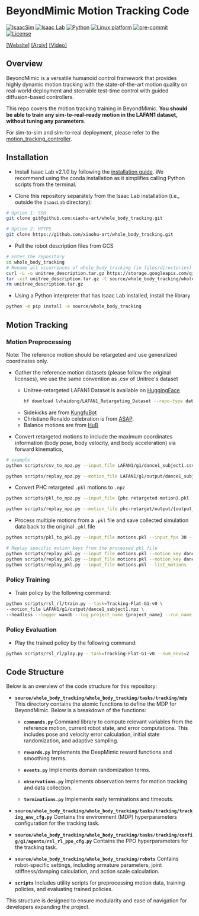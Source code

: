 # BeyondMimic Motion Tracking Code

[![IsaacSim](https://img.shields.io/badge/IsaacSim-4.5.0-silver.svg)](https://docs.omniverse.nvidia.com/isaacsim/latest/overview.html)
[![Isaac Lab](https://img.shields.io/badge/IsaacLab-2.1.0-silver)](https://isaac-sim.github.io/IsaacLab)
[![Python](https://img.shields.io/badge/python-3.10-blue.svg)](https://docs.python.org/3/whatsnew/3.10.html)
[![Linux platform](https://img.shields.io/badge/platform-linux--64-orange.svg)](https://releases.ubuntu.com/20.04/)
[![pre-commit](https://img.shields.io/badge/pre--commit-enabled-brightgreen?logo=pre-commit&logoColor=white)](https://pre-commit.com/)
[![License](https://img.shields.io/badge/license-MIT-yellow.svg)](https://opensource.org/license/mit)

[[Website]](https://beyondmimic.github.io/)
[[Arxiv]](https://arxiv.org/abs/2508.08241)
[[Video]](https://youtu.be/RS_MtKVIAzY)

## Overview

BeyondMimic is a versatile humanoid control framework that provides highly dynamic motion tracking with the
state-of-the-art motion quality on real-world deployment and steerable test-time control with guided diffusion-based
controllers.

This repo covers the motion tracking training in BeyondMimic. **You should be able to
train any sim-to-real-ready motion in the LAFAN1 dataset, without tuning any parameters**.

For sim-to-sim and sim-to-real deployment, please refer to
the [motion_tracking_controller](https://github.com/HybridRobotics/motion_tracking_controller).

## Installation

- Install Isaac Lab v2.1.0 by following
  the [installation guide](https://isaac-sim.github.io/IsaacLab/main/source/setup/installation/index.html). We recommend
  using the conda installation as it simplifies calling Python scripts from the terminal.

- Clone this repository separately from the Isaac Lab installation (i.e., outside the `IsaacLab` directory):

```bash
# Option 1: SSH
git clone git@github.com:xiaohu-art/whole_body_tracking.git

# Option 2: HTTPS
git clone https://github.com/xiaohu-art/whole_body_tracking.git
```

- Pull the robot description files from GCS

```bash
# Enter the repository
cd whole_body_tracking
# Rename all occurrences of whole_body_tracking (in files/directories) to your_fancy_extension_name
curl -L -o unitree_description.tar.gz https://storage.googleapis.com/qiayuanl_robot_descriptions/unitree_description.tar.gz && \
tar -xzf unitree_description.tar.gz -C source/whole_body_tracking/whole_body_tracking/assets/ && \
rm unitree_description.tar.gz
```

- Using a Python interpreter that has Isaac Lab installed, install the library

```bash
python -m pip install -e source/whole_body_tracking
```

## Motion Tracking

### Motion Preprocessing

Note: The reference motion should be retargeted and use generalized coordinates only.

- Gather the reference motion datasets (please follow the original licenses), we use the same convention as .csv of
  Unitree's dataset

    - Unitree-retargeted LAFAN1 Dataset is available
      on [HuggingFace](https://huggingface.co/datasets/lvhaidong/LAFAN1_Retargeting_Dataset)
      ```bash
      hf download lvhaidong/LAFAN1_Retargeting_Dataset --repo-type dataset --local-dir {local_path}
      ```
    - Sidekicks are from [KungfuBot](https://kungfu-bot.github.io/)
    - Christiano Ronaldo celebration is from [ASAP](https://github.com/LeCAR-Lab/ASAP).
    - Balance motions are from [HuB](https://hub-robot.github.io/)

- Convert retargeted motions to include the maximum coordinates information (body pose, body velocity, and body
  acceleration) via forward kinematics,

```bash
# example
python scripts/csv_to_npz.py --input_file LAFAN1/g1/dance1_subject1.csv --input_fps 30 --output_dir LAFAN1/g1/output --output_name dance1_subject1 --headless

python scripts/replay_npz.py --motion_file LAFAN1/g1/output/dance1_subject1.npz
```

- Convert PHC retargeted `.pkl` motions to `.npz`
```bash
python scripts/pkl_to_npz.py --input_file {phc retargeted motion}.pkl --input_fps 30 --output_dir phc-retarget/output --output_name {output_name} --headless

python scripts/replay_npz.py --motion_file phc-retarget/output/{output_name}.npz
```

- Process multiple motions from a `.pkl` file and save collected simulation data back to the original `.pkl` file
```bash
python scripts/pkl_to_pkl.py --input_file motions.pkl --input_fps 30 --output_fps 50 --headless

# Replay specific motion keys from the processed pkl file
python scripts/replay_pkl.py --input_file motions.pkl --motion_key dance1_subject1
python scripts/replay_pkl.py --input_file motions.pkl --motion_key dance1_subject1 --loop
python scripts/replay_pkl.py --input_file motions.pkl --list_motions
```

### Policy Training

- Train policy by the following command:

```bash
python scripts/rsl_rl/train.py --task=Tracking-Flat-G1-v0 \
--motion_file LAFAN1/g1/output/dance1_subject1.npz \
--headless --logger wandb --log_project_name {project_name} --run_name {run_name}
```

### Policy Evaluation

- Play the trained policy by the following command:

```bash
python scripts/rsl_rl/play.py --task=Tracking-Flat-G1-v0 --num_envs=2 --motion_file LAFAN1/g1/output/dance1_subject1.npz
```

## Code Structure

Below is an overview of the code structure for this repository:

- **`source/whole_body_tracking/whole_body_tracking/tasks/tracking/mdp`**
  This directory contains the atomic functions to define the MDP for BeyondMimic. Below is a breakdown of the functions:

    - **`commands.py`**
      Command library to compute relevant variables from the reference motion, current robot state, and error
      computations. This includes pose and velocity error calculation, initial state randomization, and adaptive
      sampling.

    - **`rewards.py`**
      Implements the DeepMimic reward functions and smoothing terms.

    - **`events.py`**
      Implements domain randomization terms.

    - **`observations.py`**
      Implements observation terms for motion tracking and data collection.

    - **`terminations.py`**
      Implements early terminations and timeouts.

- **`source/whole_body_tracking/whole_body_tracking/tasks/tracking/tracking_env_cfg.py`**
  Contains the environment (MDP) hyperparameters configuration for the tracking task.

- **`source/whole_body_tracking/whole_body_tracking/tasks/tracking/config/g1/agents/rsl_rl_ppo_cfg.py`**
  Contains the PPO hyperparameters for the tracking task.

- **`source/whole_body_tracking/whole_body_tracking/robots`**
  Contains robot-specific settings, including armature parameters, joint stiffness/damping calculation, and action scale
  calculation.

- **`scripts`**
  Includes utility scripts for preprocessing motion data, training policies, and evaluating trained policies.

This structure is designed to ensure modularity and ease of navigation for developers expanding the project.
